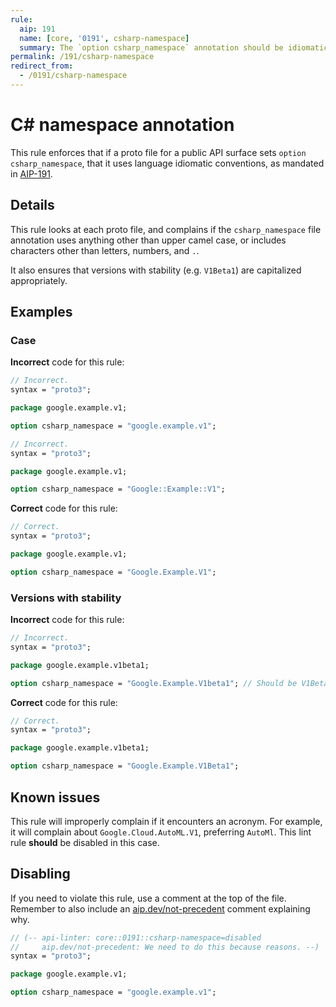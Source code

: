 ```yaml
---
rule:
  aip: 191
  name: [core, '0191', csharp-namespace]
  summary: The `option csharp_namespace` annotation should be idiomatic if set.
permalink: /191/csharp-namespace
redirect_from:
  - /0191/csharp-namespace
---
```


# C# namespace annotation

This rule enforces that if a proto file for a public API surface sets
`option csharp_namespace`, that it uses language idiomatic conventions, as
mandated in [AIP-191][].

## Details

This rule looks at each proto file, and complains if the `csharp_namespace`
file annotation uses anything other than upper camel case, or includes
characters other than letters, numbers, and `.`.

It also ensures that versions with stability (e.g. `V1Beta1`) are capitalized
appropriately.

## Examples

### Case

**Incorrect** code for this rule:

```proto
// Incorrect.
syntax = "proto3";

package google.example.v1;

option csharp_namespace = "google.example.v1";
```

```proto
// Incorrect.
syntax = "proto3";

package google.example.v1;

option csharp_namespace = "Google::Example::V1";
```

**Correct** code for this rule:

```proto
// Correct.
syntax = "proto3";

package google.example.v1;

option csharp_namespace = "Google.Example.V1";
```

### Versions with stability

**Incorrect** code for this rule:

```proto
// Incorrect.
syntax = "proto3";

package google.example.v1beta1;

option csharp_namespace = "Google.Example.V1beta1"; // Should be V1Beta1.
```

**Correct** code for this rule:

```proto
// Correct.
syntax = "proto3";

package google.example.v1beta1;

option csharp_namespace = "Google.Example.V1Beta1";
```

## Known issues

This rule will improperly complain if it encounters an acronym. For example, it
will complain about `Google.Cloud.AutoML.V1`, preferring `AutoMl`. This lint
rule **should** be disabled in this case.

## Disabling

If you need to violate this rule, use a comment at the top of the file.
Remember to also include an [aip.dev/not-precedent][] comment explaining why.

```proto
// (-- api-linter: core::0191::csharp-namespace=disabled
//     aip.dev/not-precedent: We need to do this because reasons. --)
syntax = "proto3";

package google.example.v1;

option csharp_namespace = "google.example.v1";
```

[aip-191]: https://aip.dev/191
[aip.dev/not-precedent]: https://aip.dev/not-precedent
